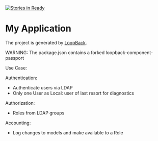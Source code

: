 [![Stories in Ready](https://badge.waffle.io/OwenBrotherwood/loopback-example-aaa.png?label=ready&title=Ready)](https://waffle.io/OwenBrotherwood/loopback-example-aaa)
# My Application

The project is generated by [LoopBack](http://loopback.io).

WARNING: The package.json contains a forked loopback-component-passport

Use Case:

Authentication:
- Authenticate users via LDAP
- Only one User as Local: user of last resort for diagnostics

Authorization:
- Roles from LDAP groups

Accounting:
- Log changes to models and make available to a Role

